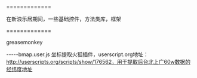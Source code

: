 
=============

在新浪乐居期间，一些基础控件，方法类库，框架

=============

greasemonkey

-----bmap.user.js  坐标提取火狐插件，userscript.org地址：http://userscripts.org/scripts/show/176562，用于提取后台北上广60w数据的经纬度地址
